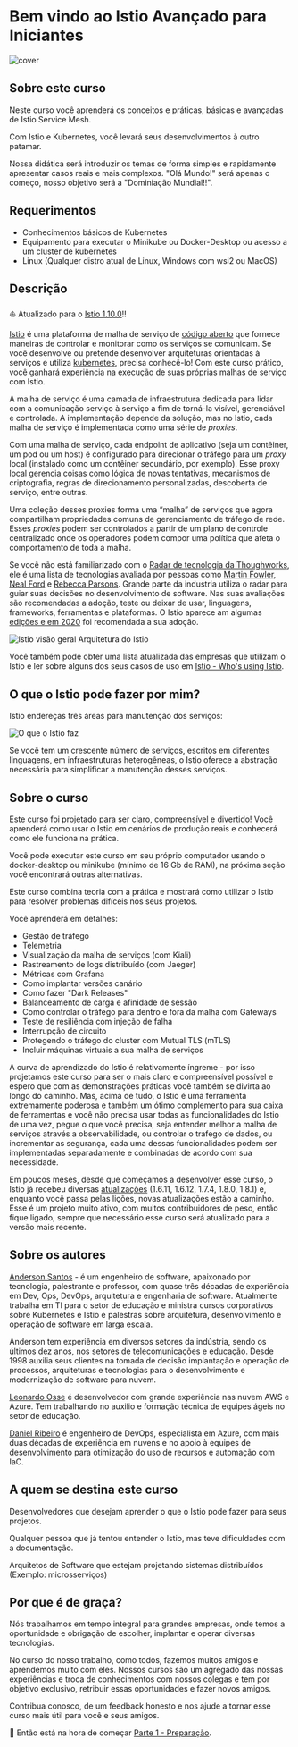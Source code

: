 # Bem vindo ao Istio Avançado para Iniciantes

![cover](media/istio-course-cover-small.png)

## Sobre este curso

Neste curso você aprenderá os conceitos e práticas, básicas e avançadas de Istio Service Mesh.

Com Istio e Kubernetes, você levará seus desenvolvimentos à outro patamar.

Nossa didática será introduzir os temas de forma simples e rapidamente apresentar casos reais e mais complexos. "Olá Mundo!" será apenas o começo, nosso objetivo será a "Dominiação Mundial!!".

## Requerimentos

* Conhecimentos básicos de Kubernetes
* Equipamento para executar o Minikube ou Docker-Desktop ou acesso a um cluster de kubernetes
* Linux (Qualquer distro atual de Linux, Windows com wsl2 ou MacOS)

## Descrição

⛵ Atualizado para o [Istio 1.10.0](https://istio.io/latest/news/releases/1.9.x/announcing-1.9/change-notes/)!!

[Istio](https://istio.io/) é uma plataforma de malha de serviço de [código aberto](https://pt.wikipedia.org/wiki/C%C3%B3digo_aberto) que fornece maneiras de controlar e monitorar como os serviços se comunicam. Se você desenvolve ou pretende desenvolver arquiteturas orientadas à serviços e utiliza [kubernetes](https://kubernetes.io/), precisa conhecê-lo! Com este curso prático, você ganhará experiência na execução de suas próprias malhas de serviço com Istio.

A malha de serviço é uma camada de infraestrutura dedicada para lidar com a comunicação serviço à serviço a fim de torná-la visível, gerenciável e controlada. A implementação depende da solução, mas no Istio, cada malha de serviço é implementada como uma série de _proxies_.

Com uma malha de serviço, cada endpoint de aplicativo (seja um contêiner, um pod ou um host) é configurado para direcionar o tráfego para um _proxy_ local (instalado como um contêiner secundário, por exemplo). Esse proxy local gerencia coisas como lógica de novas tentativas, mecanismos de criptografia, regras de direcionamento personalizadas, descoberta de serviço, entre outras.

Uma coleção desses proxies forma uma “malha” de serviços que agora compartilham propriedades comuns de gerenciamento de tráfego de rede. Esses _proxies_ podem ser controlados a partir de um plano de controle centralizado onde os operadores podem compor uma política que afeta o comportamento de toda a malha.

Se você não está familiarizado com o [Radar de tecnologia da Thoughworks](https://www.thoughtworks.com/pt/radar), ele é uma lista de tecnologias avaliada por pessoas como [Martin Fowler](https://martinfowler.com/), [Neal Ford](http://nealford.com/) e [Rebecca Parsons](https://www.thoughtworks.com/profiles/rebecca-parsons). Grande parte da industria utiliza o radar para guiar suas decisões no desenvolvimento de software. Nas suas avaliações são recomendadas a adoção, teste ou deixar de usar, linguagens, frameworks, ferramentas e plataformas. O Istio aparece am algumas [edições e em 2020](https://www.thoughtworks.com/pt/radar/platforms/istio) foi recomendada a sua adoção.

![Istio visão geral](media/istio-big-picture.png)
Arquitetura do Istio

Você também pode obter uma lista atualizada das empresas que utilizam o Istio e ler sobre alguns dos seus casos de uso em [Istio - Who's using Istio](https://istio.io/latest/about/community/customers/).

## O que o Istio pode fazer por mim?

Istio endereças três áreas para manutenção dos serviços:

![O que o Istio faz](media/what-istio-do.png)

Se você tem um crescente número de serviços, escritos em diferentes linguagens, em infraestruturas heterogêneas, o Istio oferece a abstração necessária para simplificar a manutenção desses serviços.

## Sobre o curso

Este curso foi projetado para ser claro, compreensível e divertido! Você aprenderá como usar o Istio em cenários de produção reais e conhecerá como ele funciona na prática.

Você pode executar este curso em seu próprio computador usando o docker-desktop ou minikube (mínimo de 16 Gb de RAM), na próxima seção você encontrará outras alternativas.

Este curso combina teoria com a prática e mostrará como utilizar o Istio para resolver problemas difíceis nos seus projetos.

Você aprenderá em detalhes:

* Gestão de tráfego
* Telemetria
* Visualização da malha de serviços (com Kiali)
* Rastreamento de logs distribuído (com Jaeger)
* Métricas com Grafana
* Como implantar versões canário
* Como fazer "Dark Releases"
* Balanceamento de carga e afinidade de sessão
* Como controlar o tráfego para dentro e fora da malha com Gateways
* Teste de resiliência com injeção de falha
* Interrupção de circuito
* Protegendo o tráfego do cluster com Mutual TLS (mTLS)
* Incluir máquinas virtuais a sua malha de serviços

A curva de aprendizado do Istio é relativamente íngreme - por isso projetamos este curso para ser o mais claro e compreensível possível e espero que com as demonstrações práticas você também se divirta ao longo do caminho. Mas, acima de tudo, o Istio é uma ferramenta extremamente poderosa e também um ótimo complemento para sua caixa de ferramentas e você não precisa usar todas as funcionalidades do Istio de uma vez, pegue o que você precisa, seja entender melhor a malha de serviços através a observabilidade, ou controlar o trafego de dados, ou incrementar as segurança, cada uma dessas funcionalidades podem ser implementadas separadamente e combinadas de acordo com sua necessidade.

Em poucos meses, desde que começamos a desenvolver esse curso, o Istio já recebeu diversas [atualizações](https://istio.io/latest/news/releases/) (1.6.11, 1.6.12, 1.7.4, 1.8.0, 1.8.1) e, enquanto você passa pelas lições, novas atualizações estão a caminho. Esse é um projeto muito ativo, com muitos contribuidores de peso, então fique ligado, sempre que necessário esse curso será atualizado para a versão mais recente.

## Sobre os autores

[Anderson Santos](https://www.linkedin.com/in/adsantos/) - é um engenheiro de software, apaixonado por tecnologia, palestrante e professor, com quase três décadas de experiência em Dev, Ops, DevOps, arquitetura e engenharia de software. Atualmente trabalha em TI para o setor de educação e ministra cursos corporativos sobre Kubernetes e Istio e palestras sobre arquitetura, desenvolvimento e operação de software em larga escala.

Anderson tem experiência em diversos setores da indústria, sendo os últimos dez anos, nos setores de telecomunicações e educação. Desde 1998 auxilia seus clientes na tomada de decisão implantação e operação de processos, arquiteturas e tecnologias para o desenvolvimento e modernização de software para nuvem.

[Leonardo Osse](https://www.linkedin.com/in/leonardo-osse-a4423128/) é desenvolvedor com grande experiência nas nuvem AWS e Azure. Tem trabalhando no auxilio e formação técnica de equipes ágeis no setor de educação.

[Daniel Ribeiro](https://www.linkedin.com/in/daniel-ribeiros/) é engenheiro de DevOps, especialista em Azure, com mais duas décadas de experiência em nuvens e no apoio à equipes de desenvolvimento para otimização do uso de recursos e automação com IaC.

## A quem se destina este curso

Desenvolvedores que desejam aprender o que o Istio pode fazer para seus projetos.

Qualquer pessoa que já tentou entender o Istio, mas teve dificuldades com a documentação.

Arquitetos de Software que estejam projetando sistemas distribuídos (Exemplo: microsserviços)

## Por que é de graça?

Nós trabalhamos em tempo integral para grandes empresas, onde temos a oportunidade e obrigação de escolher, implantar e operar diversas tecnologias.

No curso do nosso trabalho, como todos, fazemos muitos amigos e aprendemos muito com eles. Nossos cursos são um agregado das nossas experiências e troca de conhecimentos com nossos colegas e tem por objetivo exclusivo, retribuir essas oportunidades e fazer novos amigos.

Contribua conosco, de um feedback honesto e nos ajude a tornar esse curso mais útil para você e seus amigos.

:rocket: Então está na hora de começar [Parte 1 - Preparação](01_preparacao.md).